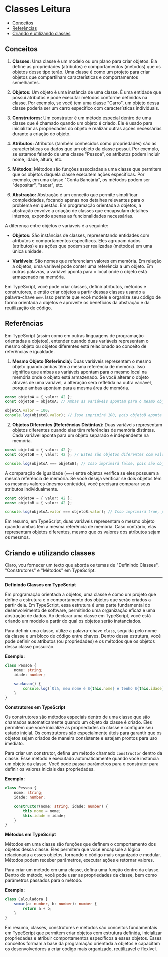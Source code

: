 # Classes Leitura

<!-- toc -->
- [Conceitos](#conceitos)
- [Referências](#referências)
- [Criando e utilizando classes](#criando-e-utilizando-classes)
<!-- toc -->

## Conceitos

1. **Classes:** Uma classe é um modelo ou um plano para criar objetos. Ela define as propriedades (atributos) e comportamentos (métodos) que os objetos desse tipo terão. Uma classe é como um projeto para criar objetos que compartilham características e comportamentos semelhantes.

2. **Objetos:** Um objeto é uma instância de uma classe. É uma entidade que possui atributos e pode executar métodos conforme definidos na classe. Por exemplo, se você tem uma classe "Carro", um objeto dessa classe poderia ser um carro específico com características individuais.

3. **Construtores:** Um construtor é um método especial dentro de uma classe que é chamado quando um objeto é criado. Ele é usado para inicializar as propriedades do objeto e realizar outras ações necessárias durante a criação do objeto.

4. **Atributos:** Atributos (também conhecidos como propriedades) são as características ou dados que um objeto da classe possui. Por exemplo, se estamos falando de uma classe "Pessoa", os atributos podem incluir nome, idade, altura, etc.

5. **Métodos:** Métodos são funções associadas a uma classe que permitem que os objetos daquela classe executem ações específicas. Por exemplo, em uma classe "Conta Bancária", os métodos podem ser "depositar", "sacar", etc.

6. **Abstração:** Abstração é um conceito que permite simplificar complexidades, focando apenas nos detalhes relevantes para o problema em questão. Em programação orientada a objetos, a abstração envolve a criação de classes que encapsulam detalhes internos, expondo apenas as funcionalidades necessárias.

A diferença entre objetos e variáveis é a seguinte:

- **Objetos:** São instâncias de classes, representando entidades com atributos e comportamentos específicos. Eles agrupam dados (atributos) e as ações que podem ser realizadas (métodos) em uma única unidade.

- **Variáveis:** São nomes que referenciam valores em memória. Em relação a objetos, uma variável pode conter uma referência a um objeto. Em outras palavras, a variável aponta para o local onde o objeto está armazenado na memória.

Em TypeScript, você pode criar classes, definir atributos, métodos e construtores, e então criar objetos a partir dessas classes usando a palavra-chave `new`. Isso permite que você modele e organize seu código de forma orientada a objetos e aproveite os benefícios da abstração e da reutilização de código.

## Referências

Em TypeScript (assim como em outras linguagens de programação orientadas a objetos), entender quando duas variáveis representam o mesmo objeto ou objetos diferentes está relacionado ao conceito de referências e igualdade.

1. **Mesmo Objeto (Referência):** Duas variáveis representam o mesmo objeto quando ambas têm a mesma referência de memória. Isso significa que ambas as variáveis apontam para o mesmo local na memória onde o objeto está armazenado. Se você alterar o objeto através de uma variável, a alteração será refletida na outra variável, porque ambas apontam para a mesma área de memória.

```typescript
const objetoA = { valor: 42 };
const objetoB = objetoA; // Ambas as variáveis apontam para o mesmo objeto

objetoA.valor = 100;
console.log(objetoB.valor); // Isso imprimirá 100, pois objetoB aponta para o mesmo objeto que objetoA
```

2. **Objetos Diferentes (Referências Distintas):** Duas variáveis representam objetos diferentes quando elas têm referências de memória distintas. Cada variável aponta para um objeto separado e independente na memória.

```typescript
const objetoA = { valor: 42 };
const objetoB = { valor: 42 }; // Estes são objetos diferentes com valores iguais

console.log(objetoA === objetoB); // Isso imprimirá false, pois são objetos diferentes
```

A comparação de igualdade (`===`) entre objetos verifica se eles possuem a mesma referência de memória. Se você deseja verificar se dois objetos têm os mesmos valores (mesmo conteúdo), você precisará comparar seus atributos individualmente.

```typescript
const objetoA = { valor: 42 };
const objetoB = { valor: 42 };

console.log(objetoA.valor === objetoB.valor); // Isso imprimirá true, pois os valores dos atributos são iguais
```

Em resumo, em TypeScript, duas variáveis representam o mesmo objeto quando ambas têm a mesma referência de memória. Caso contrário, elas representam objetos diferentes, mesmo que os valores dos atributos sejam os mesmos.

## Criando e utilizando classes

Claro, vou fornecer um texto que aborda os temas de "Definindo Classes", "Construtores" e "Métodos" em TypeScript.

---

**Definindo Classes em TypeScript**

Em programação orientada a objetos, uma classe é como um projeto que define a estrutura e o comportamento dos objetos que serão criados a partir dela. Em TypeScript, essa estrutura é uma parte fundamental do desenvolvimento de software, permitindo uma organização eficaz e uma abstração de dados. Ao declarar uma classe em TypeScript, você está criando um modelo a partir do qual os objetos serão instanciados.

Para definir uma classe, utilize a palavra-chave `class`, seguida pelo nome da classe e um bloco de código entre chaves. Dentro dessa estrutura, você pode definir os atributos (ou propriedades) e os métodos que os objetos dessa classe possuirão.

**Exemplo:**

```typescript
class Pessoa {
    nome: string;
    idade: number;

    saudacao() {
        console.log(`Olá, meu nome é ${this.nome} e tenho ${this.idade} anos.`);
    }
}
```

**Construtores em TypeScript**

Os construtores são métodos especiais dentro de uma classe que são chamados automaticamente quando um objeto da classe é criado. Eles permitem que você inicialize as propriedades da classe e configure seu estado inicial. Os construtores são especialmente úteis para garantir que os objetos sejam criados de maneira consistente e estejam prontos para uso imediato.

Para criar um construtor, defina um método chamado `constructor` dentro da classe. Esse método é executado automaticamente quando você instancia um objeto da classe. Você pode passar parâmetros para o construtor para definir os valores iniciais das propriedades.

**Exemplo:**

```typescript
class Pessoa {
    nome: string;
    idade: number;

    constructor(nome: string, idade: number) {
        this.nome = nome;
        this.idade = idade;
    }
}
```

**Métodos em TypeScript**

Métodos em uma classe são funções que definem o comportamento dos objetos dessa classe. Eles permitem que você encapsule a lógica relacionada a esses objetos, tornando o código mais organizado e modular. Métodos podem receber parâmetros, executar ações e retornar valores.

Para criar um método em uma classe, defina uma função dentro da classe. Dentro do método, você pode usar as propriedades da classe, bem como parâmetros passados para o método.

**Exemplo:**

```typescript
class Calculadora {
    somar(a: number, b: number): number {
        return a + b;
    }
}
```

Em resumo, classes, construtores e métodos são conceitos fundamentais em TypeScript que permitem criar objetos com estrutura definida, inicializar propriedades e atribuir comportamentos específicos a esses objetos. Esses conceitos formam a base da programação orientada a objetos e capacitam os desenvolvedores a criar código mais organizado, reutilizável e flexível.
